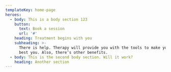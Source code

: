 ```yaml
---
templateKey: home-page
heroes:
  - body: This is a body section 123
    button:
      text: Book a session
      url: '#'
    heading: Treatment begins with you
    subheading: >-
      There is help. Therapy will provide you with the tools to make you the
      best you. Also, there’s other benefits.
  - body: This is the second body section. Will it work?
    heading: Another section
---
```


